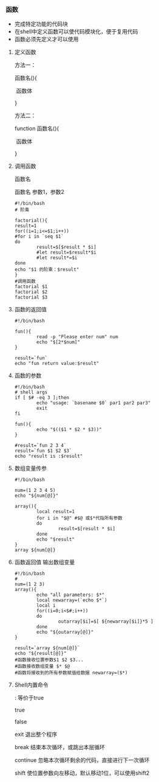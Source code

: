 ### **函数**

- 完成特定功能的代码块
- 在shell中定义函数可以使代码模块化，便于复用代码
- 函数必须先定义才可以使用

1. 定义函数

   方法一：

   函数名(){

   ​		函数体

   }

   方法二：

   function 函数名(){

   ​		函数体

   }

2. 调用函数

   函数名

   函数名 参数1，参数2

   ```shell
   #!/bin/bash
   # 阶乘
   
   factorial(){
   result=1
   for((i=1;i<=$1;i++))
   #for i in `seq $1`
   do
           result=$[$result * $i]
           #let result=$result*$i
           #let result*=$i
   done
   echo "$1 的阶乘：$result"
   }
   #调用函数
   factorial $1
   factorial $2
   factorial $3
   
   ```

3. 函数的返回值

   ```shell
   #!/bin/bash
   
   fun(){
           read -p "Please enter num" num
           echo "$[2*$num]"
   }
   
   result=`fun`
   echo "fun return value:$result"
   ```

4. 函数的参数

   ```shell
   #!/bin/bash
   # shell args
   if [ $# -eq 3 ];then
           echo "usage: `basename $0` par1 par2 par3"
           exit
   fi
   
   fun(){
           echo "$(($1 * $2 * $3))"
   }
   
   #result=`fun 2 3 4`
   result=`fun $1 $2 $3`
   echo "result is :$result"
   ```

5. 数组变量传参

   ```shell
   #!/bin/bash
   
   num=(1 2 3 4 5)
   echo "${num[@]}"
   
   array(){
           local result=1
           for i in "$@" #$@ 或$*代指所有参数
           do
                   result=$[result * $i]
           done
           echo "$result"
   }
   array ${num[@]}
   ```

6. 函数返回值 输出数组变量

   ```shell
   #!/bin/bash
   #
   num=(1 2 3)
   array(){
           echo "all parameters: $*"
           local newarray=(`echo $*`)
           local i
           for((i=0;i<$#;i++))
           do
                   outarray[$i]=$[ ${newarray[$i]}*5 ]
           done
           echo "${outarray[@]}"
   }
   
   result=`array ${num[@]}`
   echo "${result[@]}"
   #函数接收位置参数$1 $2 $3...
   #函数接收数组变量 $* $@
   #函数将接收到的所有参数赋值给数据 newarray=($*)
   ```

7. Shell内置命令

   :     等价于true

   true

   false

   exit   退出整个程序

   break   结束本次循环，或跳出本层循环

   continue  忽略本次循环剩余的代码，直接进行下一次循环

   shift   使位置参数向左移动，默认移动1位，可以使用shift2
